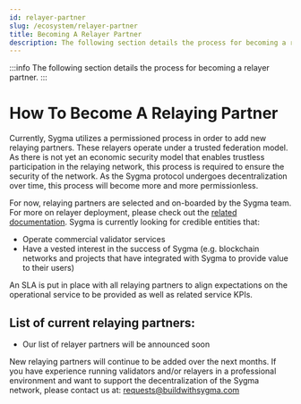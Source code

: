 ```yaml
---
id: relayer-partner
slug: /ecosystem/relayer-partner
title: Becoming A Relayer Partner
description: The following section details the process for becoming a relayer partner.
---
```


:::info
The following section details the process for becoming a relayer partner.
:::

# How To Become A Relaying Partner

Currently, Sygma utilizes a permissioned process in order to add new relaying partners. These relayers operate under a trusted federation model. As there is not yet an economic security model that enables trustless participation in the relaying network, this process is required to ensure the security of the network. As the Sygma protocol undergoes decentralization over time, this process will become more and more permissionless. 

For now, relaying partners are selected and on-boarded by the Sygma team. For more on relayer deployment, please check out the [related documentation](https://github.com/sygmaprotocol/sygma-relayer-deployment). Sygma is currently looking for credible entities that:

- Operate commercial validator services
- Have a vested interest in the success of Sygma (e.g. blockchain networks and projects that have integrated with Sygma to provide value to their users)

An SLA is put in place with all relaying partners to align expectations on the operational service to be provided as well as related service KPIs.

## List of current relaying partners:

- Our list of relayer partners will be announced soon

New relaying partners will continue to be added over the next months. If you have experience running validators and/or relayers in a professional environment and want to support the decentralization of the Sygma network, please contact us at: [requests@buildwithsygma.com](mailto:requests@buildwithsygma.com)
